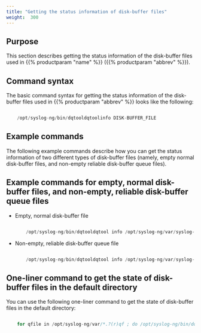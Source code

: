 ```yaml
---
title: "Getting the status information of disk-buffer files"
weight:  300
---
```

<!-- DISCLAIMER: This file is based on the syslog-ng Open Source Edition documentation https://github.com/balabit/syslog-ng-ose-guides/commit/2f4a52ee61d1ea9ad27cb4f3168b95408fddfdf2 and is used under the terms of The syslog-ng Open Source Edition Documentation License. The file has been modified by Axoflow. -->

## Purpose

This section describes getting the status information of the disk-buffer files used in {{% productparam "name" %}} ({{% productparam "abbrev" %}}).


## Command syntax

The basic command syntax for getting the status information of the disk-buffer files used in {{% productparam "abbrev" %}} looks like the following:

```c

    /opt/syslog-ng/bin/dqtooldqtoolinfo DISK-BUFFER_FILE

```



## Example commands

The following example commands describe how you can get the status information of two different types of disk-buffer files (namely, empty normal disk-buffer files, and non-empty reliable disk-buffer queue files).


## Example commands for empty, normal disk-buffer files, and non-empty, reliable disk-buffer queue files

  - Empty, normal disk-buffer file
    
    ```c
    
        /opt/syslog-ng/bin/dqtooldqtool info /opt/syslog-ng/var/syslog-ng-00000.qf/var/lib/syslog-ng/syslog-ng-00000.qfDisk-buffer state loaded; filename='/opt/syslog-ng/var/syslog-ng-00000.qf/var/lib/syslog-ng/syslog-ng-00000.qf', number_of_messages='0'
    
    ```

  - Non-empty, reliable disk-buffer queue file
    
    ```c
    
        /opt/syslog-ng/bin/dqtooldqtool info /opt/syslog-ng/var/syslog-ng-00000.rqfReliable disk-buffer state loaded; filename='/opt/syslog-ng/var/syslog-ng-00000.rqf', number_of_messages='10'
    
    ```




## One-liner command to get the state of disk-buffer files in the default directory

You can use the following one-liner command to get the state of disk-buffer files in the default directory:

```c

    for qfile in /opt/syslog-ng/var/*.?(r)qf ; do /opt/syslog-ng/bin/dqtooldqtool info $qfile 2>&1 ; done

```

